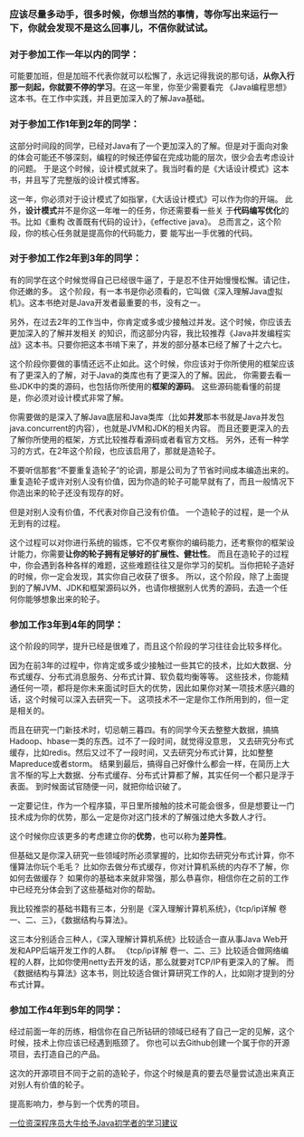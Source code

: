 ### 应该尽量多动手，很多时候，你想当然的事情，等你写出来运行一下，你就会发现不是这么回事儿，不信你就试试。

### 对于参加工作一年以内的同学：
可能要加班，但是加班不代表你就可以松懈了，永远记得我说的那句话，**从你入行那一刻起，你就要不停的学习**。在这一年里，你至少需要看完
《Java编程思想》这本书。在工作中实践，并且更加深入的了解Java基础。

### 对于参加工作1年到2年的同学：
这部分时间段的同学，已经对Java有了一个更加深入的了解。但是对于面向对象的体会可能还不够深刻，编程的时候还停留在完成功能的层次，很少会去考虑设计的问题。 
于是这个时候，设计模式就来了。我当时看的是《大话设计模式》这本书，并且写了完整版的设计模式博客。

这一年，你必须对于设计模式了如指掌，《大话设计模式》可以作为你的开端。 此外，**设计模式**并不是你这一年唯一的任务，你还需要看一些关
于**代码编写优化**的书。比如《重构 改善既有代码的设计》，《effective java》。 总而言之，这个阶段，你的核心任务就是提高你的代码能力，要
能写出一手优雅的代码。

### 对于参加工作2年到3年的同学：
有的同学在这个时候觉得自己已经很牛逼了，于是忍不住开始慢慢松懈。请记住，你还嫩的多。
这个阶段，有一本书是你必须看的，它叫做《深入理解Java虚拟机》。这本书绝对是Java开发者最重要的书，没有之一。

另外，在过去2年的工作当中，你肯定或多或少接触过并发。这个时候，你应该去更加深入的了解并发相关
的知识，而这部分内容，我比较推荐《Java并发编程实战》这本书。只要你把这本书啃下来了，并发的部分基本已经了解了十之六七。 

这个阶段你要做的事情还远不止如此。这个时候，你应该对于你所使用的框架应该有了更深入的了解，对于Java的类库也有了更深入的了解。因此，
你需要去看一些JDK中的类的源码，也包括你所使用的**框架的源码**。 这些源码能看懂的前提是，你必须对设计模式非常了解。

你需要做的是深入了解Java底层和Java类库（比如**并发**那本书就是Java并发包java.concurrent的内容），也就是JVM和JDK的相关内容。
而且还要更深入的去了解你所使用的框架，方式比较推荐看源码或者看官方文档。 另外，还有一种学习的方式，在2年这个阶段，也应该启用了，那就是造轮子。 

不要听信那套“不要重复造轮子”的论调，那是公司为了节省时间成本编造出来的。
重复造轮子或许对别人没有价值，因为你造的轮子可能早就有了，而且一般情况下你造出来的轮子还没有现存的好。

但是对别人没有价值，不代表对你自己没有价值。 
一个造轮子的过程，是一个从无到有的过程。

这个过程可以对你进行系统的锻炼，它不仅考察你的编码能力，还考察你的框架设计能力，你需要**让你的轮子拥有足够好的扩展性、健壮性**。
而且在造轮子的过程中，你会遇到各种各样的难题，这些难题往往又是你学习的契机。当你把轮子造好的时候，你一定会发现，其实你自己收获了很多。 
所以，这个阶段，除了上面提到的了解JVM、JDK和框架源码以外，也请你根据别人优秀的源码，去造一个任何你能够想象出来的轮子。

### 参加工作3年到4年的同学：
这个阶段的同学，提升已经是很难了，而且这个阶段的学习往往会比较多样化。 

因为在前3年的过程中，你肯定或多或少接触过一些其它的技术，比如大数据、分布式缓存、分布式消息服务、分布式计算、软负载均衡等等。
这些技术，你能精通任何一项，都将是你未来面试时巨大的优势，因此如果你对某一项技术感兴趣的话，这个时候可以深入去研究一下。
这项技术不一定是你工作所用到的，但一定是相关的。 

而且在研究一门新技术时，切忌朝三暮四。有的同学今天去整整大数据，搞搞Hadoop、hbase一类的东西。过不了一段时间，就觉得没意思，
又去研究分布式缓存，比如redis。然后又过不了一段时间，又去研究分布式计算，比如整整Mapreduce或者storm。 
结果到最后，搞得自己好像什么都会一样，在简历上大言不惭的写上大数据、分布式缓存、分布式计算都了解，其实任何一个都只是浮于表面。
到时候面试官随便一问，就把你给识破了。

一定要记住，作为一个程序猿，平日里所接触的技术可能会很多，但是想要让一门技术成为你的优势，那么一定是你对这门技术的了解强过绝大多数人才行。

这个时候你应该更多的考虑建立你的**优势**，也可以称为**差异性**。

但基础又是你深入研究一些领域时所必须掌握的，比如你去研究分布式计算，你不懂算法你玩个毛毛？
比如你去做分布式缓存，你对计算机系统的内存不了解，你如何去做缓存？
如果你的基础本来就非常强，那么恭喜你，相信你在之前的工作中已经充分体会到了这些基础对你的帮助。

我比较推崇的基础书籍有三本，分别是《深入理解计算机系统》，《tcp/ip详解 卷一、二、三》，《数据结构与算法》。

这三本分别适合三种人，《深入理解计算机系统》比较适合一直从事Java Web开发和APP后端开发工作的人群。
《tcp/ip详解 卷一、二、三》比较适合做网络编程的人群，比如你使用netty去开发的话，那么就要对TCP/IP有更深入的了解。
而《数据结构与算法》这本书，则比较适合做计算研究工作的人，比如刚才提到的分布式计算。 

### 参加工作4年到5年的同学：
经过前面一年的历练，相信你在自己所钻研的领域已经有了自己一定的见解，这个时候，技术上你应该已经遇到瓶颈了。
你也可以去Github创建一个属于你的开源项目，去打造自己的产品。

这次的开源项目不同于之前的造轮子，你这个时候是真的要去尽量尝试造出来真正对别人有价值的轮子。 

提高影响力，参与到一个优秀的项目。

[一位资深程序员大牛给予Java初学者的学习建议]

  [一位资深程序员大牛给予Java初学者的学习建议]:http://blog.csdn.net/liang0000zai/article/details/51393427


